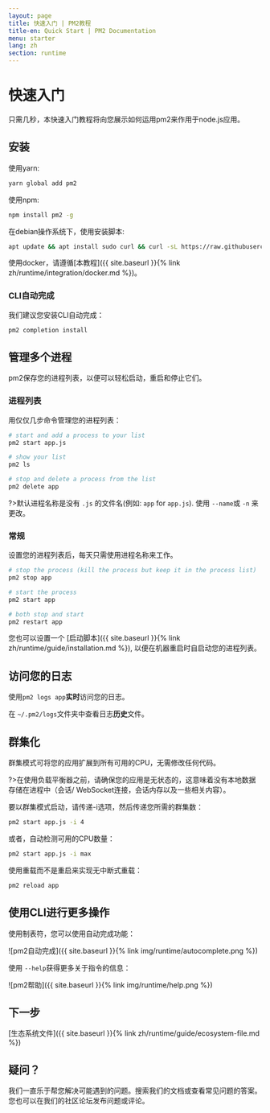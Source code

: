```yaml
---
layout: page
title: 快速入门 | PM2教程
title-en: Quick Start | PM2 Documentation
menu: starter
lang: zh
section: runtime
---
```


# 快速入门

只需几秒，本快速入门教程将向您展示如何运用pm2来作用于node.js应用。

## 安装

使用yarn:
```bash
yarn global add pm2
```

使用npm:
```bash
npm install pm2 -g
```

在debian操作系统下，使用安装脚本:

```bash
apt update && apt install sudo curl && curl -sL https://raw.githubusercontent.com/Unitech/pm2/master/packager/setup.deb.sh | sudo -E bash -
```

使用docker，请遵循[本教程]({{ site.baseurl }}{% link zh/runtime/integration/docker.md %})。

### CLI自动完成

我们建议您安装CLI自动完成：

```bash
pm2 completion install
```

## 管理多个进程

pm2保存您的进程列表，以便可以轻松启动，重启和停止它们。

### 进程列表

用仅仅几步命令管理您的进程列表：

```bash
# start and add a process to your list
pm2 start app.js

# show your list
pm2 ls

# stop and delete a process from the list
pm2 delete app
```

?>默认进程名称是没有 `.js` 的文件名(例如: `app` for `app.js`). 使用 `--name`或 `-n` 来更改。

### 常规

设置您的进程列表后，每天只需使用进程名称来工作。

```bash
# stop the process (kill the process but keep it in the process list)
pm2 stop app

# start the process
pm2 start app

# both stop and start
pm2 restart app
```

您也可以设置一个 [启动脚本]({{ site.baseurl }}{% link zh/runtime/guide/installation.md %}), 以便在机器重启时自启动您的进程列表。

## 访问您的日志

使用`pm2 logs app`**实时**访问您的日志。

在 `~/.pm2/logs`文件夹中查看日志**历史**文件。

## 群集化

群集模式可将您的应用扩展到所有可用的CPU，无需修改任何代码。

?>在使用负载平衡器之前，请确保您的应用是无状态的，这意味着没有本地数据存储在进程中（会话/ WebSocket连接，会话内存以及一些相关内容）。

要以群集模式启动，请传递-i选项，然后传递您所需的群集数：

```bash
pm2 start app.js -i 4
```

或者，自动检测可用的CPU数量：

```bash
pm2 start app.js -i max
```

使用重载而不是重启来实现无中断式重载：

```bash
pm2 reload app
```

## 使用CLI进行更多操作

使用制表符，您可以使用自动完成功能：

![pm2自动完成]({{ site.baseurl }}{% link img/runtime/autocomplete.png %})

使用 `--help`获得更多关于指令的信息：

![pm2帮助]({{ site.baseurl }}{% link img/runtime/help.png %})

## 下一步

[生态系统文件]({{ site.baseurl }}{% link zh/runtime/guide/ecosystem-file.md %})

## 疑问？

我们一直乐于帮您解决可能遇到的问题。搜索我们的文档或查看常见问题的答案。您也可以在我们的社区论坛发布问题或评论。


